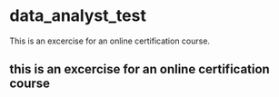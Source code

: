 # data_analyst_test
This is an excercise for an online certification course.
## this is an excercise for an online certification course 
